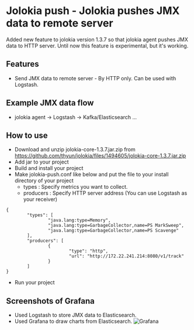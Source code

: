 # Jolokia push - Jolokia pushes JMX data to remote server

Added new feature to jolokia version 1.3.7 so that jolokia agent pushes JMX data to HTTP server.
Until now this feature is experimental, but it's working.

## Features
* Send JMX data to remote server - By HTTP only. Can be used with Logstash.

## Example JMX data flow
* jolokia agent -> Logstash -> Kafka/Elasticsearch ...

## How to use
* Download and unzip jolokia-core-1.3.7.jar.zip from https://github.com/thyun/jolokia/files/1494605/jolokia-core-1.3.7.jar.zip
* Add jar to your project
* Build and install your project
* Make jolokia-push.conf like below and put the file to your install directory of your project
  * types : Specify metrics you want to collect.
  * producers : Specify HTTP server address (You can use Logstash as your receiver)
```
{
        "types": [
                "java.lang:type=Memory",
                "java.lang:type=GarbageCollector,name=PS MarkSweep",
                "java.lang:type=GarbageCollector,name=PS Scavenge"
        ],
        "producers": [
                {
                        "type": "http",
                        "url": "http://172.22.241.214:8080/v1/track"
                }
        ]
}
```
* Run your project

## Screenshots of Grafana
* Used Logstash to store JMX data to Elasticsearch.
* Used Grafana to draw charts from Elasticsearch.
![Grafana](https://user-images.githubusercontent.com/4827162/32880796-4a335658-caf2-11e7-8d48-7ed34c5a27fe.png)
